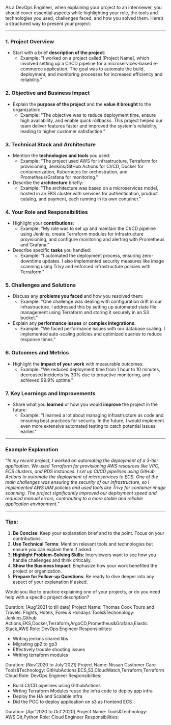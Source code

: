 As a DevOps Engineer, when explaining your project to an interviewer, you should cover essential aspects while highlighting your role, the tools and technologies you used, challenges faced, and how you solved them. Here’s a structured way to present your project:

---

### 1. **Project Overview**
   - Start with a brief **description of the project**:
     - Example: "I worked on a project called [Project Name], which involved setting up a CI/CD pipeline for a microservices-based e-commerce application. The goal was to automate the build, deployment, and monitoring processes for increased efficiency and reliability."

### 2. **Objective and Business Impact**
   - Explain the **purpose of the project** and the **value it brought** to the organization:
     - Example: "The objective was to reduce deployment time, ensure high availability, and enable quick rollbacks. This project helped our team deliver features faster and improved the system's reliability, leading to higher customer satisfaction."

### 3. **Technical Stack and Architecture**
   - Mention the **technologies and tools** you used:
     - Example: "The project used AWS for infrastructure, Terraform for provisioning, Jenkins/GitHub Actions for CI/CD, Docker for containerization, Kubernetes for orchestration, and Prometheus/Grafana for monitoring."
   - Describe the **architecture** briefly:
     - Example: "The architecture was based on a microservices model, hosted in an EKS cluster with services for authentication, product catalog, and payment, each running in its own container."

### 4. **Your Role and Responsibilities**
   - Highlight your **contributions**:
     - Example: "My role was to set up and maintain the CI/CD pipeline using Jenkins, create Terraform modules for infrastructure provisioning, and configure monitoring and alerting with Prometheus and Grafana."
   - Describe specific **tasks** you handled:
     - Example: "I automated the deployment process, ensuring zero-downtime updates. I also implemented security measures like image scanning using Trivy and enforced infrastructure policies with Terraform."

### 5. **Challenges and Solutions**
   - Discuss any **problems you faced** and how you resolved them:
     - Example: "One challenge was dealing with configuration drift in our infrastructure. I addressed this by setting up automated state file management using Terraform and storing it securely in an S3 bucket."
   - Explain any **performance issues** or **complex integrations**:
     - Example: "We faced performance issues with our database scaling. I implemented auto-scaling policies and optimized queries to reduce response times."

### 6. **Outcomes and Metrics**
   - Highlight the **impact of your work** with measurable outcomes:
     - Example: "We reduced deployment time from 1 hour to 10 minutes, decreased incidents by 30% due to proactive monitoring, and achieved 99.9% uptime."

### 7. **Key Learnings and Improvements**
   - Share what you **learned** or how you would **improve** the project in the future:
     - Example: "I learned a lot about managing infrastructure as code and ensuring best practices for security. In the future, I would implement even more extensive automated testing to catch potential issues earlier."

---

### Example Explanation
*“In my recent project, I worked on automating the deployment of a 3-tier application. We used Terraform for provisioning AWS resources like VPC, ECS clusters, and RDS instances. I set up CI/CD pipelines using GitHub Actions to automate the deployment of microservices to ECS. One of the main challenges was ensuring the security of our infrastructure, so I implemented AWS IAM policies and used tools like Trivy for container image scanning. The project significantly improved our deployment speed and reduced manual errors, contributing to a more stable and reliable application environment.”*

---

### Tips:
1. **Be Concise**: Keep your explanation brief and to the point. Focus on your contributions.
2. **Use Technical Terms**: Mention relevant tools and technologies but ensure you can explain them if asked.
3. **Highlight Problem-Solving Skills**: Interviewers want to see how you handle challenges and think critically.
4. **Show the Business Impact**: Emphasize how your work benefited the project or organization.
5. **Prepare for Follow-up Questions**: Be ready to dive deeper into any aspect of your explanation if asked. 

Would you like to practice explaining one of your projects, or do you need help with a specific project description?












Duration: [Aug'2021 to till date]
Project Name: Thomas Cook Tours and Travels: Flights, Hotels, Forex & Holidays
Tools&Techonology: Jenkins,Github Actions,EKS,Docker,Terraform,ArgoCD,Prometheus&Grafana,Elastic Stack,AWS
Role: DevOps Engineer
Responsibilites:
- Writing jenkins shared libs
- Migrating gp2 to gp3 
- Effectively trouble shooting issues
- Writing terraform modules

Duration: [Nov'2020 to July'2021]
Project Name: Nissan Csstomer Care
Tools&Technology: GitHubActions,ECS,S3,CloudWatch,Terraform,Terraform Cloud
Role: DevOps Engineer
Responsibilties:
- Build CI/CD pipelines using GithubActions
- Wrting Terraform Modules reuse the infra code to deploy app infra
- Deploy the HA and Scalable infra
- Did the POC to deploy application on s3 as frontend ECS 











Duration: [Apr'2020 to Oct'2020]
Project Name: 
Tools&Technology: AWS,Git,Python
Role: Cloud Engineer
Responsibilities: